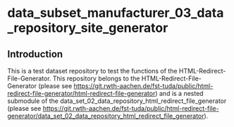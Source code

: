 # data_subset_manufacturer_03_data_repository_site_generator

## Introduction
This is a test dataset repository to test the functions of the HTML-Redirect-File-Generator.
This repository belongs to the HTML-Redirect-File-Generator (please see https://git.rwth-aachen.de/fst-tuda/public/html-redirect-file-generator/html-redirect-file-generator) and is a nested submodule of the data_set_02_data_repository_html_redirect_file_generator (please see https://git.rwth-aachen.de/fst-tuda/public/html-redirect-file-generator/data_set_02_data_repository_html_redirect_file_generator).
